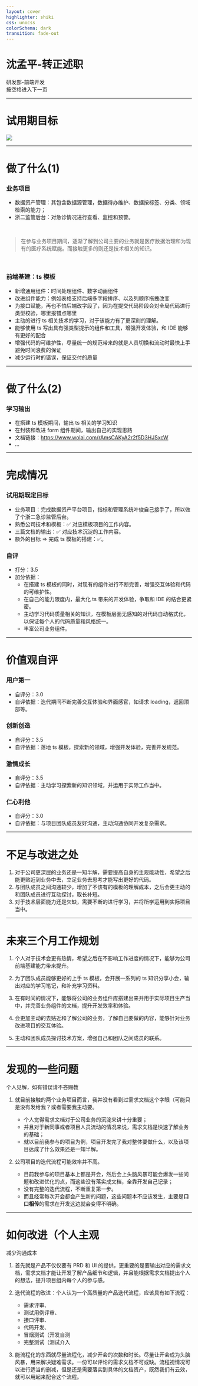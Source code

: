 ```yaml
---
layout: cover
highlighter: shiki
css: unocss
colorSchema: dark
transition: fade-out
---
```


<h1 text-gradient>沈孟平-转正述职</h1>

<div >研发部-前端开发</div>

<div class="pt-12">
  <span @click="$slidev.nav.next" class="px-2 py-1 rounded cursor-pointer" hover="bg-white bg-opacity-10">
    按空格进入下一页 <carbon:arrow-right class="inline"/>
  </span>
</div>

---

<h1 text-gradient>试用期目标</h1>

<img src="target.jpg" />

---

<h1 text-gradient>做了什么(1)</h1>
<v-clicks>

### 业务项目

- 数据资产管理：其包含数据源管理，数据待办维护、数据按标签、分类、领域检索的能力；
- 浙二监管后台：对急诊情况进行查看、监控和预警。

<br />

> 在参与业务项目期间，逐渐了解到公司主要的业务就是医疗数据治理和为现有的医疗系统赋能。而接触更多的则还是技术相关的知识。

<br />

### 前端基建：ts 模板

- 新增通用组件：时间处理组件、数字动画组件
- 改进组件能力：例如表格支持后端多字段排序、以及列顺序拖拽改变
- 为接口赋能，再也不怕后端改字段了，因为在提交代码阶段会对全局代码进行类型校验，哪里报错点哪里
- 主动的进行 ts 相关技术的学习，对于该能力有了更深刻的理解。
- 能够使用 ts 写出具有强类型提示的组件和工具，增强开发体验，和 IDE 能够有更好的配合
- 增强代码的可维护性，尽量统一的规范带来的就是人员切换和流动时最快上手避免时间浪费的保证
- 减少运行时的错误，保证交付的质量

</v-clicks>

---

<h1 text-gradient>做了什么(2)</h1>
<v-clicks>

### 学习输出

- 在搭建 ts 模板期间，输出 ts 相关的学习知识
- 在封装和改进 form 组件期间，输出自己的实现思路
- 文档链接：https://www.wolai.com/rAmsCAKyA2r2f5D3HJSxcW
- ...

</v-clicks>

---

<h1 text-gradient>完成情况</h1>

<v-clicks>

### 试用期既定目标

- 业务项目：完成数据资产平台项目，指标和管理系统叶俊自己接手了，所以做了个浙二急诊监管后台。
- 熟悉公司技术和模板：✅ 对应模板项目的工作内容。
- 三篇文档的输出：✅ 对应技术沉淀的工作内容。
- 额外的目标 => 完成 ts 模板的搭建：✅。

### 自评

- 打分：3.5
- 加分依据：
  - 在搭建 ts 模板的同时，对现有的组件进行不断完善，增强交互体验和代码的可维护性。
  - 在自己的能力限度内，最大化 ts 带来的开发体验，争取和 IDE 的结合更紧密。
  - 主动学习代码质量相关的知识，在模板层面无感知的对代码自动格式化，以保证每个人的代码质量和风格统一。
  - 丰富公司业务组件。

</v-clicks>

---

<h1 text-gradient>价值观自评</h1>

### 用户第一

- 自评分：3.0
- 自评依据：迭代期间不断完善交互体验和界面感官，如请求 loading，返回顶部等。

### 创新创造

- 自评分：3.5
- 自评依据：落地 ts 模板，探索新的领域，增强开发体验，完善开发规范。

### 激情成长

- 自评分：3.5
- 自评依据：主动学习探索新的知识领域，并运用于实际工作当中。

### 仁心利他

- 自评分：3.0
- 自评依据：与项目团队成员友好沟通，主动沟通协同开发复杂需求。

---

<h1 text-gradient>不足与改进之处</h1>

1. 对于公司更深层的业务还是一知半解，需要提高自身的主观能动性，希望之后能更贴近到业务中去，立足业务去思考才能写出更好的代码。
2. 与团队成员之间沟通较少，增加了不该有的模板的理解成本，之后会更主动的和团队成员进行互动探讨，取长补短。
3. 对于技术层面能力还是欠缺，需要不断的进行学习，并将所学运用到实际项目当中。

---

<h1 text-gradient>未来三个月工作规划</h1>

<v-clicks>

1. 个人对于技术会更有热情，希望之后在不影响工作进度的情况下，能够为公司前端基建能力带来提升。

2. 为了团队成员能够更好的上手 ts 模板，会开展一系列的 ts 知识分享小会，输出对应的学习笔记，和补充学习资料。

3. 在有时间的情况下，能够将公司的业务组件库搭建出来并用于实际项目生产当中，并完善业务组件的文档，提升开发效率和体验。

4. 会更加主动的去贴近和了解公司的业务，了解自己要做的内容，能够针对业务改进项目的交互体验。

5. 主动和团队成员探讨技术方案，增强自己和团队之间成员的联系。

</v-clicks>

---

<h1 text-gradient>发现的一些问题</h1>

个人见解，如有错误请不吝赐教

<v-clicks>

1. 就目前接触的两个业务项目而言，我并没有看到过需求文档这个字眼（可能只是没有发给我？或者需要我主动要。

   - 个人觉得需求文档对于公司业务的沉淀来讲十分重要；
   - 并且对于新同事或者项目人员流动的情况来说，需求文档是快速了解业务的基础；
   - 就以目前我参与的项目为例，项目开发完了我对整体要做什么，以及该项目达成了什么效果还是一知半解。

2. 公司项目的迭代流程可能效率并不高。

   - 目前我参与的项目基本上都是开会，然后会上头脑风暴可能会爆发一些问题和改进优化的点，而这些没有落实成文档，全靠开发自己记录；
   - 没有完整的迭代流程，不断重复第一步。
   - 而且经常每次开会都会产生新的问题，这些问题本不应该发生，主要是**口口相传**的需求在开发这边就会变得不明确。

</v-clicks>

---

<h1 text-gradient>如何改进（个人主观</h1>

减少沟通成本

<v-clicks>

1. 首先就是产品不仅仅要有 PRD 和 UI 的提供，更重要的是要输出对应的需求文档，需求文档才能让开发了解产品细节和逻辑，并且能根据需求文档提出个人的想法，提升项目组内每个人的参与感。

2. 迭代流程的改进：个人认为一个高质量的产品迭代流程，应该具有如下流程：

   - 需求评审、
   - 测试用例评审、
   - 接口评审、
   - 代码开发、
   - 冒烟测试（开发自测
   - 完整测试（测试介入

3. 能流程化的东西就尽量流程化，减少开会的次数和时长。尽量让开会成为头脑风暴，用来解决疑难需求。一份可以评论的需求文档不可或缺。流程视情况可以进行适当的删减，但是还是需要落实到具体的文档资产，既然我们有云效，就可以用起来配合这个流程。

</v-clicks>
